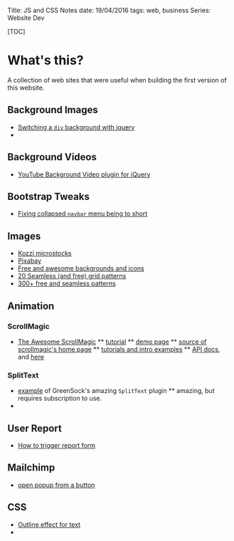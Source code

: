 Title: JS and CSS Notes
date: 19/04/2016
tags: web, business
Series: Website Dev

[TOC]

# What's this?

A collection of web sites that were useful when building the first version of this website.

## Background Images

* [Switching a `div` background with jquery](http://stackoverflow.com/questions/253689/switching-a-div-background-image-with-jquery)
* 

## Background Videos

* [YouTube Background Video plugin for jQuery](https://github.com/rochestb/jQuery.YoutubeBackground)

## Bootstrap Tweaks

* [Fixing collapsed `navbar` menu being to short](http://stackoverflow.com/questions/18552388/twitter-bootstrap-navbar-menu-scrolling/32141354#32141354)

## Images

* [Kozzi microstocks](http://www.kozzi.com/)
* [Pixabay](https://pixabay.com/)
* [Free and awesome backgrounds and icons](http://backgrounds.mysitemyway.com)
* [20 Seamless (and free) grid patterns](http://www.premiumpixels.com/freebies/20-seamless-photoshop-grid-patterns/)
* [300+ free and seamless patterns](http://bestdesignoptions.com/?p=33540)


## Animation

### ScrollMagic

* [The Awesome ScrollMagic](http://scrollmagic.io)
** [tutorial](https://scotch.io/tutorials/building-interactive-scrolling-websites-with-scrollmagic-js)
** [demo page](http://scrollmagic.io/examples/advanced/section_slides_manual.html)
** [source of scrollmagic's home page](https://github.com/janpaepke/ScrollMagic/blob/master/index.html)
** [tutorials and intro examples](https://github.com/janpaepke/ScrollMagic/wiki/)
** [API docs](http://janpaepke.github.io/ScrollMagic/docs), and [here](http://scrollmagic.io/docs/)

### SplitText

* [example](http://codepen.io/GreenSock/pen/FqrEv) of GreenSock's amazing `SplitText` plugin
** amazing, but requires subscription to use.
 * 

## User Report

* [How to trigger report form](https://userreport.zendesk.com/hc/en-us/articles/202514568-Custom-Feedback-Forum-buttons-and-links)

## Mailchimp
* [open popup from a button](https://gist.github.com/scottmagdalein/259d878ad46ed6f2cdce)

## CSS 
* [Outline effect for text](http://stackoverflow.com/questions/4919076/outline-effect-to-text)
* 